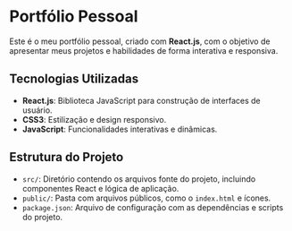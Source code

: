 # Portfólio Pessoal

Este é o meu portfólio pessoal, criado com **React.js**, com o objetivo de apresentar meus projetos e habilidades de forma interativa e responsiva.

## Tecnologias Utilizadas

- **React.js**: Biblioteca JavaScript para construção de interfaces de usuário.
- **CSS3**: Estilização e design responsivo.
- **JavaScript**: Funcionalidades interativas e dinâmicas.

## Estrutura do Projeto

- `src/`: Diretório contendo os arquivos fonte do projeto, incluindo componentes React e lógica de aplicação.
- `public/`: Pasta com arquivos públicos, como o `index.html` e ícones.
- `package.json`: Arquivo de configuração com as dependências e scripts do projeto.
 
